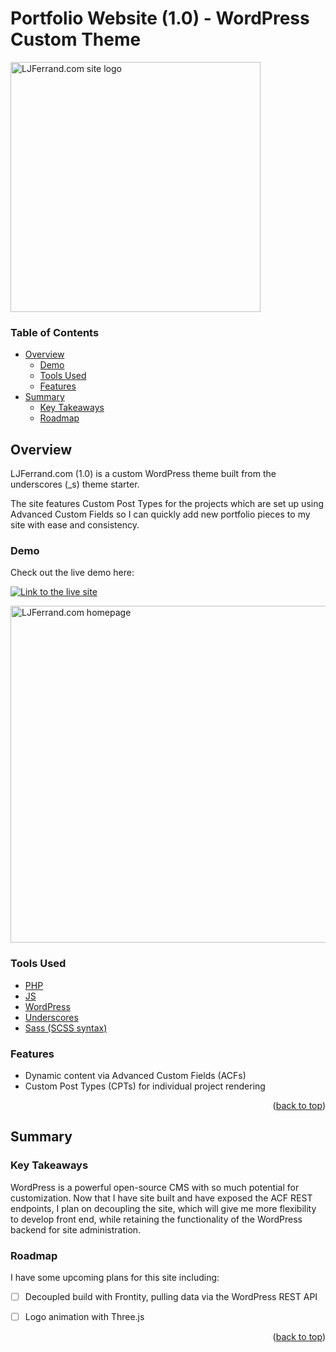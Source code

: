 <div  id="top"></div>

# Portfolio Website (1.0) - WordPress Custom Theme
<img width="400" alt="LJFerrand.com site logo" src="https://user-images.githubusercontent.com/87734454/157093155-bec90e26-8efd-4090-b52e-1709045be73f.png">


### Table of Contents
* [Overview](#overview)
	* [Demo](#demo)
	* [Tools Used](#tools-used)
	* [Features](#features)
* [Summary](#summary)
	* [Key Takeaways](#key-takeaways)
	* [Roadmap](#roadmap)
	
## Overview

LJFerrand.com (1.0) is a custom WordPress theme built from the underscores (_s) theme starter. 

The site features Custom Post Types for the projects which are set up using Advanced Custom Fields so I can quickly add new portfolio pieces to my site with ease and consistency. 

### Demo

Check out the live demo here:

[![Link to the live site](https://img.shields.io/static/v1?label=View%20Live%20Site&message=%40%20LJFerrand%2Ecom&color=c13535&style=for-the-badge&logoWidth=20&logo=wordpress&logoColor=blue&labelColor=c2c2c2)](https://ljferrand.com/)

<img width="539" alt="LJFerrand.com homepage" src="https://user-images.githubusercontent.com/87734454/157093245-1a3f1d4b-ceb7-475e-93a9-dfc4a556b114.png">

### Tools Used

- [PHP](https://www.php.net/)
- [JS](https://www.javascript.com/)
- [WordPress](https://wordpress.org/)
- [Underscores](https://underscores.me/)
- [Sass (SCSS syntax)](https://sass-lang.com/)

### Features

-	Dynamic content via Advanced Custom Fields (ACFs)
-	Custom Post Types (CPTs) for individual project rendering
	
<p  align="right">(<a  href="#top">back to top</a>)</p>

## Summary

### Key Takeaways

WordPress is a powerful open-source CMS with so much potential for customization. Now that I have site built and have exposed the ACF REST endpoints, I plan on decoupling the site, which will give me more flexibility to develop front end, while retaining the functionality of the WordPress backend for site administration. 

### Roadmap

I have some upcoming plans for this site including:

 - [ ] Decoupled build with Frontity, pulling data via the WordPress REST API
 - [ ] Logo animation with Three.js


<p  align="right">(<a  href="#top">back to top</a>)</p>
